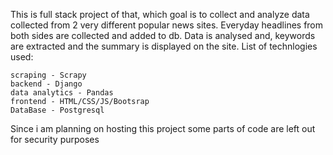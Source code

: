 This is full stack project of that, which goal is to collect and analyze data collected from 2 very different popular news sites. Everyday headlines from 
both sides are collected and added to db. Data is analysed and, keywords are extracted and the summary is displayed on the site. 
List of technlogies used:
```
scraping - Scrapy
backend - Django
data analytics - Pandas
frontend - HTML/CSS/JS/Bootsrap
DataBase - Postgresql
```

Since i am planning on hosting this project some parts of code are left out for security purposes 
